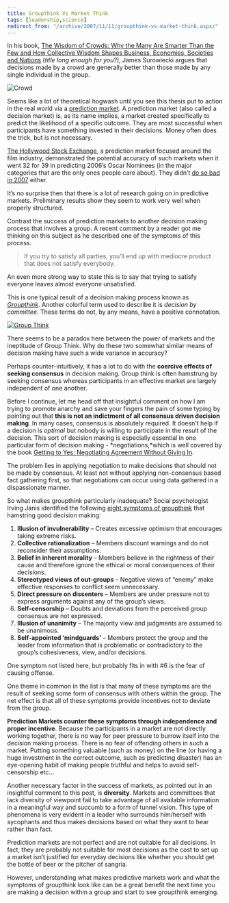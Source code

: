 ```yaml
---
title: Groupthink Vs Market Think
tags: [leadership,science]
redirect_from: "/archive/2007/11/11/groupthink-vs-market-think.aspx/"
---
```


In his book, [The Wisdom of Crowds: Why the Many Are Smarter Than the
Few and How Collective Wisdom Shapes Business, Economies, Societies and
Nations](http://www.amazon.com/gp/product/0385721706?ie=UTF8&tag=youvebeenhaac-20&linkCode=as2&camp=1789&creative=9325&creativeASIN=0385721706 "The Wisdom of Crowds on Amazon.com")
(*title long enough for you?)*, James Surowiecki argues that decisions
made by a crowd are generally better than those made by any single
individual in the group.

![Crowd](https://haacked.com/assets/images/haacked_com/WindowsLiveWriter/GroupThinkVsMarketThink_F2B3/138583931_7fb78ef3a7%5B1%5D_3.jpg)

Seems like a lot of theoretical hogwash until you see this thesis put to
action in the real world via a [prediction
market](http://en.wikipedia.org/wiki/Prediction_market "Prediction Market on Wikipedia").
A prediction market (also called a decision market) is, as its name
implies, a market created specifically to predict the likelihood of a
specific outcome. They are most successful when participants have
something invested in their decisions. Money often does the trick, but
is not necessary.

[The Hollywood Stock
Exchange](http://www.hsx.com/ "Hollywood Stock Exchange"), a prediction
market focused around the film industry, demonstrated the potential
accuracy of such markets when it went 32 for 39 in predicting 2006’s
Oscar Nominees (in the major categories that are the only ones people
care about). They didn’t [do so bad in
2007](http://www.midasoracle.org/2007/02/27/oscars-2007-hollywood-stock-exchange-bingo/ "Hollywood Stock Exchange goes 7 for 8")
either.

It’s no surprise then that there is a lot of research going on in
predictive markets. Preliminary results show they seem to work very well
when properly structured.

Contrast the success of prediction markets to another decision making
process that involves a group. A recent comment by a reader got me
thinking on this subject as he described one of the symptoms of this
process.

> If you try to satisfy all parties, you’ll end up with mediocre product
> that does not satisfy everybody.

An even more strong way to state this is to say that trying to satisfy
everyone leaves almost everyone unsatisfied.

This is one typical result of a decision making process known as
[*Groupthink*](http://en.wikipedia.org/wiki/Groupthink "Group Think on Wikipedia").
Another colorful term used to describe it is *decision by committee*.
These terms do not, by any means, have a positive connotation.

[![Group
Think](https://haacked.com/assets/images/haacked_com/WindowsLiveWriter/GroupThinkVsMarketThink_F2B3/group-think_thumb.gif)](https://haacked.com/assets/images/haacked_com/WindowsLiveWriter/GroupThinkVsMarketThink_F2B3/group-think_2.gif) 

There seems to be a paradox here between the power of markets and the
ineptitude of Group Think. Why do these two somewhat similar means of
decision making have such a wide variance in accuracy?

Perhaps counter-intuitively, it has a lot to do with the **coercive
effects of seeking consensus** in decision making. Group think is often
hamstrung by seeking consensus whereas participants in an effective
market are largely independent of one another.

Before I continue, let me head off that insightful comment on how I am
trying to promote anarchy and save your fingers the pain of some typing
by pointing out that **this is not an indictment of all consensus driven
decision making**. In many cases, consensus is absolutely required. It
doesn't help if a decision is *optimal* but nobody is willing to
participate in the result of the decision. This sort of decision making
is especially essential in one particular form of decision making -
*negotiations,*which is well covered by the book [Getting to Yes:
Negotiating Agreement Without Giving
In](http://www.amazon.com/gp/product/0140157352?ie=UTF8&tag=youvebeenhaac-20&linkCode=as2&camp=1789&creative=9325&creativeASIN=0140157352 "Getting to Yes on Amazon").

The problem lies in applying negotiation to make decisions that should
not be made by consensus. At least not without applying non-consensus
based fact gathering first, so that negotiations can occur using data
gathered in a dispassionate manner.

So what makes groupthink particularly inadequate? Social psychologist
Irving Janis identified the following [eight symptoms of
groupthink](http://www.psysr.org/groupthink%20overview.htm "What is groupthink")
that hamstring good decision making:

1.  **Illusion of invulnerability** – Creates excessive optimism that
    encourages taking extreme risks.
2.  **Collective rationalization** – Members discount warnings and do
    not reconsider their assumptions.
3.  **Belief in inherent morality** – Members believe in the rightness
    of their cause and therefore ignore the ethical or moral
    consequences of their decisions.
4.  **Stereotyped views of out-groups** – Negative views of “enemy” make
    effective responses to conflict seem unnecessary.
5.  **Direct pressure on dissenters** – Members are under pressure not
    to express arguments against any of the group’s views.
6.  **Self-censorship** – Doubts and deviations from the perceived group
    consensus are not expressed.
7.  **Illusion of unanimity** – The majority view and judgments are
    assumed to be unanimous.
8.  **Self-appointed ‘mindguards’** – Members protect the group and the
    leader from information that is problematic or contradictory to the
    group’s cohesiveness, view, and/or decisions.

One symptom not listed here, but probably fits in with \#6 is the fear
of causing offense.

One theme in common in the list is that many of these symptoms are the
result of seeking some form of consensus with others within the group.
The net effect is that all of these symptoms provide incentives not to
deviate from the group.

**Prediction Markets counter these symptoms through independence and
proper incentive**. Because the participants in a market are not
directly working together, there is no way for peer pressure to burrow
itself into the decision making process. There is no fear of offending
others in such a market. Putting something valuable (such as money) on
the line (or having a huge investment in the correct outcome, such as
predicting disaster) has an eye-opening habit of making people truthful
and helps to avoid self-censorship etc...

Another necessary factor in the success of markets, as pointed out in an
insightful comment to this post, is **diversity**. Markets and
committees that lack diversity of viewpoint fail to take advantage of
all available information in a meaningful way and succumb to a form of
tunnel vision. This type of phenomena is very evident in a leader who
surrounds him/herself with sycophants and thus makes decisions based on
what they want to hear rather than fact.

Prediction markets are not perfect and are not suitable for all
decisions. In fact, they are probably not suitable for most decisions as
the cost to set up a market isn’t justified for everyday decisions like
whether you should get the bottle of beer or the pitcher of sangria.

However, understanding what makes predictive markets work and what the
symptoms of groupthink look like can be a great benefit the next time
you are making a decision within a group and start to see groupthink
emerging.

